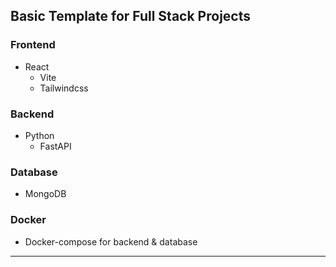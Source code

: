 ## Basic Template for Full Stack Projects

### Frontend

- React 
  - Vite 
  - Tailwindcss

### Backend 

- Python
  - FastAPI

### Database 

- MongoDB

### Docker 

- Docker-compose for backend & database 

--- 
